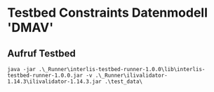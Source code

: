 # Testbed Constraints Datenmodell 'DMAV'

## Aufruf Testbed

```
java -jar .\_Runner\interlis-testbed-runner-1.0.0\lib\interlis-testbed-runner-1.0.0.jar -v .\_Runner\ilivalidator-1.14.3\ilivalidator-1.14.3.jar .\test_data\

```